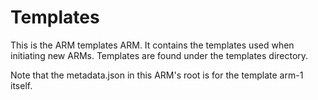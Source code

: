 Templates
=========
This is the ARM templates ARM. It contains the templates used when initiating new ARMs.
Templates are found under the templates directory.

Note that the metadata.json in this ARM's root is for the template arm-1 itself.
